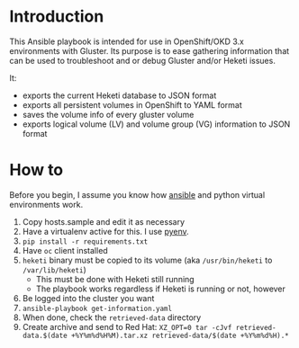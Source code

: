 # Introduction

This Ansible playbook is intended for use in OpenShift/OKD 3.x environments with Gluster. Its purpose is to ease gathering information that can be used to troubleshoot and or debug Gluster and/or Heketi issues.

It:

* exports the current Heketi database to JSON format
* exports all persistent volumes in OpenShift to YAML format
* saves the volume info of every gluster volume
* exports logical volume (LV) and volume group (VG) information to JSON format

# How to

Before you begin, I assume you know how [ansible](https://docs.ansible.com/ansible/latest/) and python virtual environments work.

1. Copy hosts.sample and edit it as necessary
1. Have a virtualenv active for this. I use [pyenv](https://github.com/pyenv/pyenv).
1. `pip install -r requirements.txt`
1. Have `oc` client installed
1. `heketi` binary must be copied to its volume (aka `/usr/bin/heketi` to `/var/lib/heketi`)
   * This must be done with Heketi still running
   * The playbook works regardless if Heketi is running or not, however
1. Be logged into the cluster you want
1. `ansible-playbook get-information.yaml`
1. When done, check the `retrieved-data` directory
1. Create archive and send to Red Hat: `XZ_OPT=0 tar -cJvf retrieved-data.$(date +%Y%m%d%H%M).tar.xz retrieved-data/$(date +%Y%m%d%H).*`

